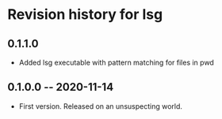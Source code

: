 # Revision history for lsg

## 0.1.1.0

* Added lsg executable with pattern matching for files in pwd

## 0.1.0.0 -- 2020-11-14

* First version. Released on an unsuspecting world.
